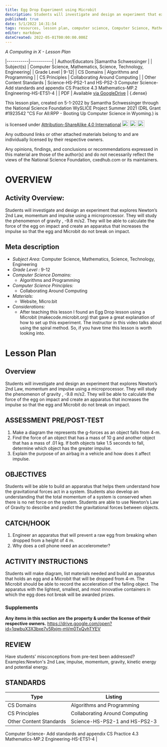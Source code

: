 ```yaml
---
title: Egg Drop Experiment using Microbit
description: Students will investigate and design an experiment that explores Newton’s 2nd Law, momentum and impulse using a microprocessor. They will study the phenomenon of gravity , -9.8 m/s2. They will be able to calculate the force of the egg on impact and create an apparatus that increases the impulse so that the egg and Microbit do not break on impact.
published: true
date: 5/1/2022 14:31:54
tags: resources, lesson plan, computer science, Computer Science, Mathematics, Science, Technology, Engineering 
editor: markdown
dateCreated: 2022-05-01T00:00:00.000Z
---
```

*A Computing in X - Lesson Plan*

|-----------|-----------|
| Author/Educators |Samantha Schwessinger |
| Subject(s) | Computer Science, Mathematics, Science, Technology, Engineering|
| Grade Level | 9-12|
| CS Domains | Algorithms and Programming |
| CS Principles | Collaborating Around Computing |
| Other Content Standards | Science-HS-PS2-1 and HS-PS2-3
Computer Science- Add standards and appendix CS Practice 4.3
Mathematics-MP.2 
Engineering-HS-ETS1-4 | 
| PDF | Available [via GoogleDrive]() |
{.dense}






This lesson plan, created on 5-1-2022 by Samantha Schwessinger through the National Science Foundation WySLICE Project Summer 2021 (DRL Grant #1923542 "CS For All:RPP - Booting Up Computer Science in Wyoming.) is  <p xmlns:cc="http://creativecommons.org/ns#" >  is licensed under <a href="http://creativecommons.org/licenses/by-sa/4.0/?ref=chooser-v1" target="_blank" rel="license noopener noreferrer" style="display:inline-block;">Attribution-ShareAlike 4.0 International<img style="height:22px!important;margin-left:3px;vertical-align:text-bottom;" src="https://mirrors.creativecommons.org/presskit/icons/cc.svg?ref=chooser-v1"><img style="height:22px!important;margin-left:3px;vertical-align:text-bottom;" src="https://mirrors.creativecommons.org/presskit/icons/by.svg?ref=chooser-v1"><img style="height:22px!important;margin-left:3px;vertical-align:text-bottom;" src="https://mirrors.creativecommons.org/presskit/icons/sa.svg?ref=chooser-v1"></a></p>


Any outbound links or other attached materials belong to and are individually licensed by their respective owners. 


Any opinions, findings, and conclusions or recommendations expressed in this material are those of the author(s) and do not necessarily reflect the views of the National Science Foundation, cxedhub.com or its maintainers.


# OVERVIEW
## Activity Overview:  
Students will investigate and design an experiment that explores Newton’s 2nd Law, momentum and impulse using a microprocessor. They will study the phenomenon of gravity , -9.8 m/s2. They will be able to calculate the force of the egg on impact and create an apparatus that increases the impulse so that the egg and Microbit do not break on impact.
## Meta description
+ *Subject Area:* Computer Science, Mathematics, Science, Technology, Engineering 
+ *Grade Level :* 9-12 
+ *Computer Science Domains:*
   + Algorithms and Programming
+ *Computer Science Principles:*
   + Collaborating Around Computing
+ *Materials:* 
   + Website, Micro:bit
+ *Considerations:*
   + After teaching this lesson I found an Egg Drop lesson using a Microbit (makecode.microbit.org) that gave a great explanation of how to set up this experiment.  The instructor in this video talks about using the spiral method.  So, if you have time this lesson is worth looking into.


# Lesson Plan
## Overview
Students will investigate and design an experiment that explores Newton’s 2nd Law, momentum and impulse using a microprocessor. They will study the phenomenon of gravity , -9.8 m/s2. They will be able to calculate the force of the egg on impact and create an apparatus that increases the impulse so that the egg and Microbit do not break on impact.
## ASSESSMENT PRE/POST-TEST
1) Make a diagram the represents the g-forces as an object falls from 4-m.  
2) Find the force of an object that has a mass of 10 g and another object that has a mass of .01 kg. If both objects take 1.5 seconds to fall, determine which object has the greater impulse. 
3) Explain the purpose of an airbag in a vehicle and how does it affect impulse.
## OBJECTIVES
Students  will be able to build an apparatus that helps them understand how the gravitational forces act in a system. Students also develop an understanding that the total momentum of a system is conserved when there is no net force on the system. Students are able to use Newton’s Law of Gravity to describe and predict the gravitational forces between objects.


## CATCH/HOOK
1) Engineer an apparatus that will prevent a raw egg from breaking when dropped from a height of 4 m.
2) Why does a cell phone need an accelerometer?


## ACTIVITY INSTRUCTIONS
Students will make diagram, list materials needed and build an apparatus that holds an egg and a Microbit that will be dropped from 4-m.  The Microbit should be able to record the acceleration of the falling object. The apparatus with the lightest, smallest, and most innovative containers in which the egg does not break will be awarded prizes.


### Supplements
**Any items in this section are the property & under the license of their respective owners.**
https://drive.google.com/open?id=1qwbuX3X3bxe7v5Rxjm-mVm0TxQvhTYEV




## REVIEW
Have students' misconceptions from pre-test been addressed? Examples:Newton's 2nd Law, impulse, momentum, gravity, kinetic energy and potential energy.
## STANDARDS        
| Type | Listing | 
|-----------|-----------|
| CS Domains  | Algorithms and Programming|
| CS Principles   | Collaborating Around Computing|
| Other Content Standards | Science-HS-PS2-1 and HS-PS2-3
Computer Science- Add standards and appendix CS Practice 4.3
Mathematics-MP.2 
Engineering-HS-ETS1-4  |